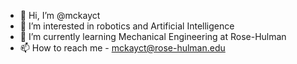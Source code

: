 - 👋 Hi, I’m @mckayct
- 👀 I’m interested in robotics and Artificial Intelligence
- 🌱 I’m currently learning Mechanical Engineering at Rose-Hulman
- 📫 How to reach me - mckayct@rose-hulman.edu

<!---
mckayct/mckayct is a ✨ special ✨ repository because its `README.md` (this file) appears on your GitHub profile.
You can click the Preview link to take a look at your changes.
--->

